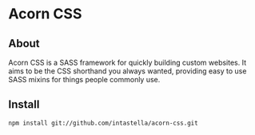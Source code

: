 # Acorn CSS

## About
Acorn CSS is a SASS framework for quickly building custom websites.  It aims to be the CSS shorthand you always wanted, providing easy to use SASS mixins for things people commonly use.

## Install

```npm install git://github.com/intastella/acorn-css.git```

  